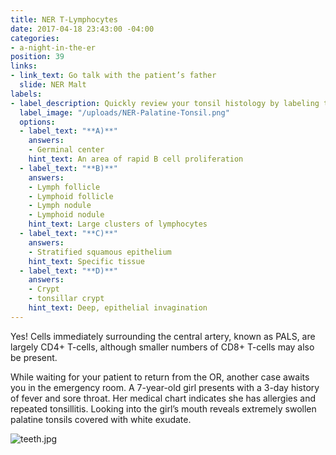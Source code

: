```yaml
---
title: NER T-Lymphocytes
date: 2017-04-18 23:43:00 -04:00
categories:
- a-night-in-the-er
position: 39
links:
- link_text: Go talk with the patient’s father
  slide: NER Malt
labels:
- label_description: Quickly review your tonsil histology by labeling the slide below.
  label_image: "/uploads/NER-Palatine-Tonsil.png"
  options:
  - label_text: "**A)**"
    answers:
    - Germinal center
    hint_text: An area of rapid B cell proliferation
  - label_text: "**B)**"
    answers:
    - Lymph follicle
    - Lymphoid follicle
    - Lymph nodule
    - Lymphoid nodule
    hint_text: Large clusters of lymphocytes
  - label_text: "**C)**"
    answers:
    - Stratified squamous epithelium
    hint_text: Specific tissue
  - label_text: "**D)**"
    answers:
    - Crypt
    - tonsillar crypt
    hint_text: Deep, epithelial invagination
---
```


Yes! Cells immediately surrounding the central artery, known as PALS, are largely CD4+ T-cells, although smaller numbers of CD8+ T-cells may also be present.

While waiting for your patient to return from the OR, another case awaits you in the emergency room. A 7-year-old girl presents with a 3-day history of fever and sore throat. Her medical chart indicates she has allergies and repeated tonsillitis. Looking into the girl’s mouth reveals extremely swollen palatine tonsils covered with white exudate.

![teeth.jpg](/uploads/teeth.jpg)
